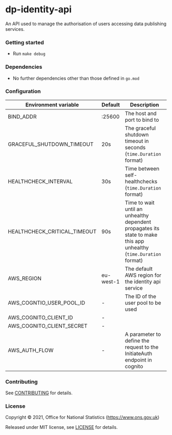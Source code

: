 dp-identity-api
================
An API used to manage the authorisation of users accessing data publishing services.

### Getting started

* Run `make debug`

### Dependencies

* No further dependencies other than those defined in `go.mod`

### Configuration

| Environment variable         | Default   | Description
| ---------------------------- | --------- | -----------
| BIND_ADDR                    | :25600    | The host and port to bind to
| GRACEFUL_SHUTDOWN_TIMEOUT    | 20s       | The graceful shutdown timeout in seconds (`time.Duration` format)
| HEALTHCHECK_INTERVAL         | 30s       | Time between self-healthchecks (`time.Duration` format)
| HEALTHCHECK_CRITICAL_TIMEOUT | 90s       | Time to wait until an unhealthy dependent propagates its state to make this app unhealthy (`time.Duration` format)
| AWS_REGION                   | eu-west-1 | The default AWS region for the identity api service
| AWS_COGNTIO_USER_POOL_ID     | -         | The ID of the user pool to be used
| AWS_COGNITO_CLIENT_ID        | -         | 
| AWS_COGNITO_CLIENT_SECRET    | -         |
| AWS_AUTH_FLOW                | -         | A parameter to define the request to the InitiateAuth endpoint in cognito

### Contributing

See [CONTRIBUTING](CONTRIBUTING.md) for details.

### License

Copyright © 2021, Office for National Statistics (https://www.ons.gov.uk)

Released under MIT license, see [LICENSE](LICENSE.md) for details.


